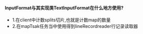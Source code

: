 #### InputFormat与其实现类TextInputFormat在什么地方使用?

- 1.在client中计数splits切片,也就是计数map的数量
- 2.在mapTsak任务当中使用得到lineRecordreader行记录读取器

